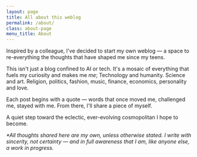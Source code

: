 ```yaml
---
layout: page
title: All about this weblog
permalink: /about/
class: about-page
menu_title: About
---
```


<p>Inspired by a colleague, I've decided to start my own weblog — a space to re-everything the thoughts that have shaped me since my teens.</p>

<p>This isn't just a blog confined to AI or tech. It's a mosaic of everything that fuels my curiosity and makes me <em>me</em>; Technology and humanity. Science and art. Religion, politics, fashion, music, finance, economics, personality and love.</p>

<p>Each post begins with a quote — words that once moved me, challenged me, stayed with me. From there, I'll share a piece of myself.</p>

<p>A quiet step toward the eclectic, ever-evolving cosmopolitan I hope to become.</p>

<p><em>*All thoughts shared here are my own, unless otherwise stated. I write with sincerity, not certainty — and in full awareness that I am, like anyone else, a work in progress.</em></p>
